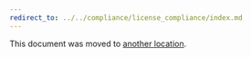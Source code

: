 ```yaml
---
redirect_to: ../../compliance/license_compliance/index.md
---
```


This document was moved to [another location](../../compliance/license_compliance/index.md).
